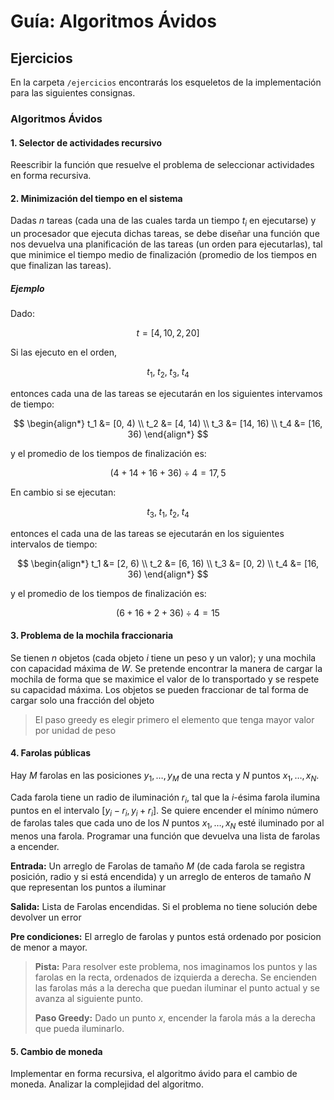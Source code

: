 # Guía: Algoritmos Ávidos

## Ejercicios

En la carpeta `/ejercicios` encontrarás los esqueletos de la implementación para las siguientes consignas.

### Algoritmos Ávidos

#### 1. Selector de actividades recursivo

Reescribir la función que resuelve el problema de seleccionar actividades en forma recursiva.

#### 2. Minimización del tiempo en el sistema

Dadas $n$ tareas (cada una de las cuales tarda un tiempo $t_i$ en ejecutarse) y un procesador que ejecuta dichas tareas, se debe diseñar una función que nos devuelva una planificación de las tareas (un orden para ejecutarlas), tal que minimice el tiempo medio de finalización (promedio de los tiempos en que finalizan las tareas).

##### Ejemplo

Dado:

$$
t = [4, 10, 2, 20]
$$

Si las ejecuto en el orden,

$$
t_1,\; t_2,\; t_3,\; t_4
$$

entonces cada una de las tareas se ejecutarán en los siguientes intervamos de tiempo:

$$
\begin{align*}
t_1 &= [0, 4) \\
t_2 &= [4, 14) \\
t_3 &= [14, 16) \\
t_4 &= [16, 36)
\end{align*}
$$

y el promedio de los tiempos de finalización es:

$$
(4 + 14 + 16 + 36) \div 4 = 17,5
$$

En cambio si se ejecutan:

$$
t_3,\; t_1,\; t_2,\; t_4
$$

entonces el cada una de las tareas se ejecutarán en los siguientes intervalos de tiempo:

$$
\begin{align*}
t_1 &= [2, 6) \\
t_2 &= [6, 16) \\
t_3 &= [0, 2) \\
t_4 &= [16, 36)
\end{align*}
$$

y el promedio de los tiempos de finalización es:

$$
(6 + 16 + 2 + 36) \div 4 = 15
$$

#### 3. Problema de la mochila fraccionaria

Se tienen $n$ objetos (cada objeto $i$ tiene un peso y un valor); y una mochila con capacidad máxima de $W$. Se pretende encontrar la manera de cargar la mochila de forma que se maximice el valor de lo transportado y se respete su capacidad máxima. Los objetos se pueden fraccionar de tal forma de cargar solo una fracción del objeto

> El paso greedy es elegir primero el elemento que tenga mayor valor por unidad de peso

#### 4. Farolas públicas

Hay $M$ farolas en las posiciones $y_1, \dots, y_M$ de una recta y $N$ puntos $x_1, \dots, x_N$.

Cada farola tiene un radio de iluminación $r_i$, tal que la $i$-ésima farola ilumina puntos en el intervalo $[y_i − r_i, y_i + r_i]$. Se quiere encender el mínimo número de farolas tales que cada uno de los $N$ puntos $x_1, \dots, x_N$ esté iluminado por al menos una farola. Programar una función que devuelva una lista de farolas a encender.

**Entrada:** Un arreglo de Farolas de tamaño $M$ (de cada farola se registra posición, radio y si está encendida) y un arreglo de enteros de tamaño $N$ que representan los puntos a iluminar

**Salida:** Lista de Farolas encendidas. Si el problema no tiene solución debe devolver un error

**Pre condiciones:** El arreglo de farolas y puntos está ordenado por posicion de menor a mayor.

> **Pista:** Para resolver este problema, nos imaginamos los puntos y las farolas en la recta, ordenados de izquierda a derecha. Se encienden las farolas más a la derecha que puedan iluminar el punto actual y se avanza al siguiente punto.
>
> **Paso Greedy:** Dado un punto $x$, encender la farola más a la derecha que pueda iluminarlo.

#### 5. Cambio de moneda

Implementar en forma recursiva, el algoritmo ávido para el cambio de moneda. Analizar la complejidad del algoritmo.
